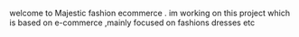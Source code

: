 welcome to Majestic fashion ecommerce .
im working on this project which is based on e-commerce ,mainly focused on fashions dresses etc
